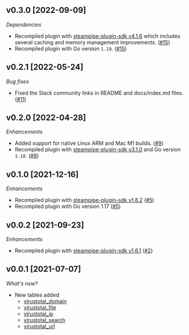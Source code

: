 ## v0.3.0 [2022-09-09]

_Dependencies_

- Recompiled plugin with [steampipe-plugin-sdk v4.1.6](https://github.com/turbot/steampipe-plugin-sdk/blob/main/CHANGELOG.md#v416-2022-09-02) which includes several caching and memory management improvements. ([#15](https://github.com/turbot/steampipe-plugin-virustotal/pull/15))
- Recompiled plugin with Go version `1.19`. ([#15](https://github.com/turbot/steampipe-plugin-virustotal/pull/15))

## v0.2.1 [2022-05-24]

_Bug fixes_

- Fixed the Slack community links in README and docs/index.md files. ([#11](https://github.com/turbot/steampipe-plugin-virustotal/pull/11))

## v0.2.0 [2022-04-28]

_Enhancements_

- Added support for native Linux ARM and Mac M1 builds. ([#9](https://github.com/turbot/steampipe-plugin-virustotal/pull/9))
- Recompiled plugin with [steampipe-plugin-sdk v3.1.0](https://github.com/turbot/steampipe-plugin-sdk/blob/main/CHANGELOG.md#v310--2022-03-30) and Go version `1.18`. ([#8](https://github.com/turbot/steampipe-plugin-virustotal/pull/8))

## v0.1.0 [2021-12-16]

_Enhancements_

- Recompiled plugin with [steampipe-plugin-sdk v1.8.2](https://github.com/turbot/steampipe-plugin-sdk/blob/main/CHANGELOG.md#v182--2021-11-22) ([#5](https://github.com/turbot/steampipe-plugin-virustotal/pull/5))
- Recompiled plugin with Go version 1.17 ([#5](https://github.com/turbot/steampipe-plugin-virustotal/pull/5))

## v0.0.2 [2021-09-23]

_Enhancements_

- Recompiled plugin with [steampipe-plugin-sdk v1.6.1](https://github.com/turbot/steampipe-plugin-sdk/blob/main/CHANGELOG.md#v161--2021-09-21) ([#2](https://github.com/turbot/steampipe-plugin-virustotal/pull/2))

## v0.0.1 [2021-07-07]

_What's new?_

- New tables added
  - [virustotal_domain](https://hub.steampipe.io/plugins/turbot/virustotal/tables/virustotal_domain)
  - [virustotal_file](https://hub.steampipe.io/plugins/turbot/virustotal/tables/virustotal_file)
  - [virustotal_ip](https://hub.steampipe.io/plugins/turbot/virustotal/tables/virustotal_ip)
  - [virustotal_search](https://hub.steampipe.io/plugins/turbot/virustotal/tables/virustotal_search)
  - [virustotal_url](https://hub.steampipe.io/plugins/turbot/virustotal/tables/virustotal_url)
